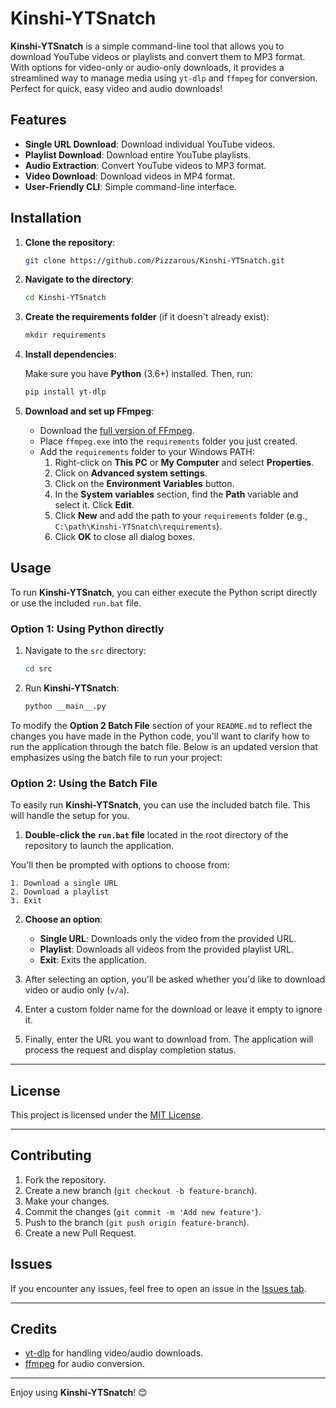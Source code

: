 # Kinshi-YTSnatch

**Kinshi-YTSnatch** is a simple command-line tool that allows you to download YouTube videos or playlists and convert them to MP3 format. With options for video-only or audio-only downloads, it provides a streamlined way to manage media using `yt-dlp` and `ffmpeg` for conversion. Perfect for quick, easy video and audio downloads!

## Features

- **Single URL Download**: Download individual YouTube videos.
- **Playlist Download**: Download entire YouTube playlists.
- **Audio Extraction**: Convert YouTube videos to MP3 format.
- **Video Download**: Download videos in MP4 format.
- **User-Friendly CLI**: Simple command-line interface.

## Installation

1. **Clone the repository**:

   ```bash
   git clone https://github.com/Pizzarous/Kinshi-YTSnatch.git
   ```

2. **Navigate to the directory**:

   ```bash
   cd Kinshi-YTSnatch
   ```

3. **Create the requirements folder** (if it doesn't already exist):

   ```bash
   mkdir requirements
   ```

4. **Install dependencies**:

   Make sure you have **Python** (3.6+) installed. Then, run:

   ```bash
   pip install yt-dlp
   ```

5. **Download and set up FFmpeg**:
   - Download the [full version of FFmpeg](https://ffmpeg.org/download.html).
   - Place `ffmpeg.exe` into the `requirements` folder you just created.
   - Add the `requirements` folder to your Windows PATH:
     1. Right-click on **This PC** or **My Computer** and select **Properties**.
     2. Click on **Advanced system settings**.
     3. Click on the **Environment Variables** button.
     4. In the **System variables** section, find the **Path** variable and select it. Click **Edit**.
     5. Click **New** and add the path to your `requirements` folder (e.g., `C:\path\Kinshi-YTSnatch\requirements`).
     6. Click **OK** to close all dialog boxes.

## Usage

To run **Kinshi-YTSnatch**, you can either execute the Python script directly or use the included `run.bat` file.

### Option 1: Using Python directly

1. Navigate to the `src` directory:

   ```bash
   cd src
   ```

2. Run **Kinshi-YTSnatch**:

   ```bash
   python __main__.py
   ```

To modify the **Option 2 Batch File** section of your `README.md` to reflect the changes you have made in the Python code, you'll want to clarify how to run the application through the batch file. Below is an updated version that emphasizes using the batch file to run your project:

### Option 2: Using the Batch File

To easily run **Kinshi-YTSnatch**, you can use the included batch file. This will handle the setup for you.

1. **Double-click the `run.bat` file** located in the root directory of the repository to launch the application.

You'll then be prompted with options to choose from:

```
1. Download a single URL
2. Download a playlist
3. Exit
```

2. **Choose an option**:

   - **Single URL**: Downloads only the video from the provided URL.
   - **Playlist**: Downloads all videos from the provided playlist URL.
   - **Exit**: Exits the application.

3. After selecting an option, you'll be asked whether you'd like to download video or audio only (`v/a`).

4. Enter a custom folder name for the download or leave it empty to ignore it.

5. Finally, enter the URL you want to download from. The application will process the request and display completion status.

---

## License

This project is licensed under the [MIT License](LICENSE).

---

## Contributing

1. Fork the repository.
2. Create a new branch (`git checkout -b feature-branch`).
3. Make your changes.
4. Commit the changes (`git commit -m 'Add new feature'`).
5. Push to the branch (`git push origin feature-branch`).
6. Create a new Pull Request.

## Issues

If you encounter any issues, feel free to open an issue in the [Issues tab](https://github.com/Pizzarous/Kinshi-YTSnatch/issues).

---

## Credits

- [yt-dlp](https://github.com/yt-dlp/yt-dlp) for handling video/audio downloads.
- [ffmpeg](https://ffmpeg.org/) for audio conversion.

---

Enjoy using **Kinshi-YTSnatch**! 😊
